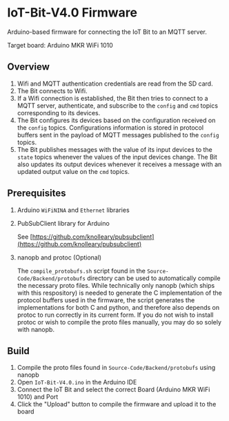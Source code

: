 # IoT-Bit-V4.0 Firmware

Arduino-based firmware for connecting the IoT Bit to an MQTT server.

Target board: Arduino MKR WiFi 1010

## Overview

1. Wifi and MQTT authentication credentials are read from the SD card.
2. The Bit connects to Wifi.
3. If a Wifi connection is established, the Bit then tries to connect to a MQTT server, authenticate, and subscribe to the `config` and `cmd` topics corresponding to its devices.
4. The Bit configures its devices based on the configuration received on the `config` topics. Configurations information is stored in protocol buffers sent in the payload of MQTT messages published to the `config` topics.
5. The Bit publishes messages with the value of its input devices to the `state` topics whenever the values of the input devices change. The Bit also updates its output devices whenever it receives a message with an updated output value on the `cmd` topics.

## Prerequisites

1. Arduino `WiFiNINA` and `Ethernet` libraries

2. PubSubClient library for Arduino

   See [https://github.com/knolleary/pubsubclient](https://github.com/knolleary/pubsubclient)

3. nanopb and protoc (Optional)

   The `compile_protobufs.sh` script found in the `Source-Code/Backend/protobufs` directory can be used to automatically compile the necessary proto files. While technically only nanopb (which ships with this respository) is needed to generate the C implementation of the protocol buffers used in the firmware, the script generates the implementations for both C and python, and therefore also depends on protoc to run correctly in its current form. If you do not wish to install protoc or wish to compile the proto files manually, you may do so solely with nanopb.

## Build

1. Compile the proto files found in `Source-Code/Backend/protobufs` using nanopb
2. Open `IoT-Bit-V4.0.ino` in the Arduino IDE
3. Connect the IoT Bit and select the correct Board (Arduino MKR WiFi 1010) and Port
4. Click the "Upload" button to compile the firmware and upload it to the board
